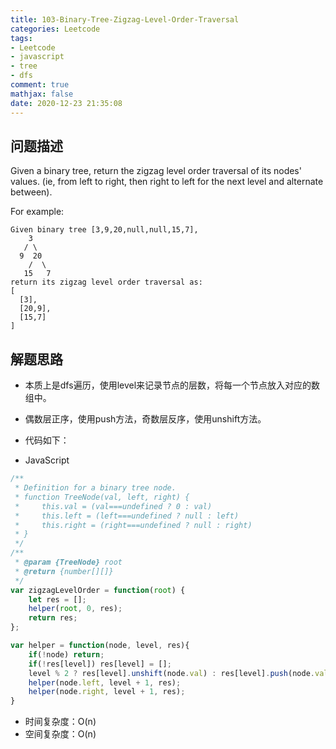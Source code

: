 ```yaml
---
title: 103-Binary-Tree-Zigzag-Level-Order-Traversal
categories: Leetcode
tags: 
- Leetcode
- javascript
- tree
- dfs
comment: true
mathjax: false
date: 2020-12-23 21:35:08
---
```


## 问题描述

Given a binary tree, return the zigzag level order traversal of its nodes' values. (ie, from left to right, then right to left for the next level and alternate between).
<!--more-->
For example:
```
Given binary tree [3,9,20,null,null,15,7],
    3
   / \
  9  20
    /  \
   15   7
return its zigzag level order traversal as:
[
  [3],
  [20,9],
  [15,7]
]
```

## 解题思路

- 本质上是dfs遍历，使用level来记录节点的层数，将每一个节点放入对应的数组中。
- 偶数层正序，使用push方法，奇数层反序，使用unshift方法。



- 代码如下：

- JavaScript

```JavaScript
/**
 * Definition for a binary tree node.
 * function TreeNode(val, left, right) {
 *     this.val = (val===undefined ? 0 : val)
 *     this.left = (left===undefined ? null : left)
 *     this.right = (right===undefined ? null : right)
 * }
 */
/**
 * @param {TreeNode} root
 * @return {number[][]}
 */
var zigzagLevelOrder = function(root) {
    let res = [];
    helper(root, 0, res);
    return res;
};

var helper = function(node, level, res){
    if(!node) return;
    if(!res[level]) res[level] = [];
    level % 2 ? res[level].unshift(node.val) : res[level].push(node.val);
    helper(node.left, level + 1, res);
    helper(node.right, level + 1, res);
}

```


- 时间复杂度：O(n)
- 空间复杂度：O(n)

